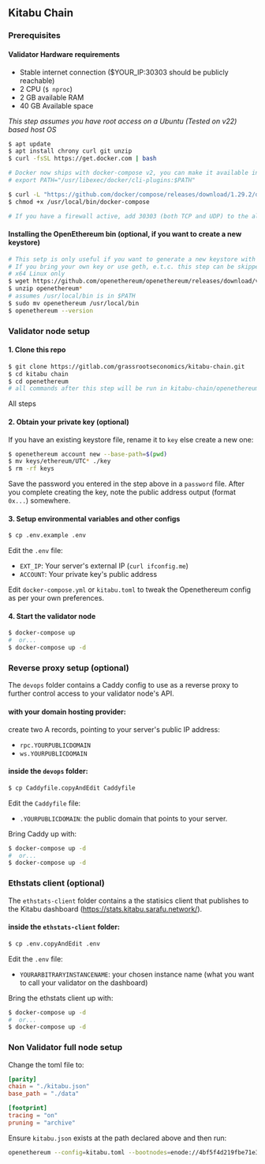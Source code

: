 ## Kitabu Chain

### Prerequisites

#### Validator Hardware requirements

- Stable internet connection ($YOUR_IP:30303 should be publicly reachable)
- 2 CPU (`$ nproc`)
- 2 GB available RAM
- 40 GB Available space

_This step assumes you have root access on a Ubuntu (Tested on v22) based host OS_

```bash
$ apt update
$ apt install chrony curl git unzip
$ curl -fsSL https://get.docker.com | bash

# Docker now ships with docker-compose v2, you can make it available in path by adding the following line to your .bashrc
# export PATH="/usr/libexec/docker/cli-plugins:$PATH"

$ curl -L "https://github.com/docker/compose/releases/download/1.29.2/docker-compose-$(uname -s)-$(uname -m)" -o /usr/local/bin/docker-compose
$ chmod +x /usr/local/bin/docker-compose

# If you have a firewall active, add 30303 (both TCP and UDP) to the allow list
```

#### Installing the OpenEthereum bin (optional, if you want to create a new keystore)
```bash
# This setp is only useful if you want to generate a new keystore with OpenEthereum.
# If you bring your own key or use geth, e.t.c. this step can be skipped
# x64 Linux only
$ wget https://github.com/openethereum/openethereum/releases/download/v3.3.5/openethereum-linux-v3.3.5.zip
$ unzip openethereum*
# assumes /usr/local/bin is in $PATH
$ sudo mv openethereum /usr/local/bin
$ openethereum --version
```

### Validator node setup

#### 1. Clone this repo

```bash
$ git clone https://gitlab.com/grassrootseconomics/kitabu-chain.git
$ cd kitabu chain
$ cd openethereum
# all commands after this step will be run in kitabu-chain/openethereum dir
```

All steps

#### 2. Obtain your private key (optional)

If you have an existing keystore file, rename it to `key` else create a new one:

```bash
$ openethereum account new --base-path=$(pwd)
$ mv keys/ethereum/UTC* ./key
$ rm -rf keys
```

Save the password you entered in the step above in a `password` file. After you complete creating the key, note the public address output (format `0x...`) somewhere.

#### 3. Setup environmental variables and other configs

```bash
$ cp .env.example .env
```

Edit the `.env` file:

- `EXT_IP`: Your server's external IP (`curl ifconfig.me`)
- `ACCOUNT`: Your private key's public address

Edit `docker-compose.yml` or `kitabu.toml` to tweak the Openethereum config as per your own preferences.

#### 4. Start the validator node

```bash
$ docker-compose up
#  or...
$ docker-compose up -d
```

### Reverse proxy setup (optional)

The `devops` folder contains a Caddy config to use as a reverse proxy to further control access to your validator node's API.

#### with your domain hosting provider:
create two A records, pointing to your server's public IP address:
* `rpc.YOURPUBLICDOMAIN`
* `ws.YOURPUBLICDOMAIN`

#### inside the `devops` folder:
```bash
$ cp Caddyfile.copyAndEdit Caddyfile
```
Edit the `Caddyfile` file:
- `.YOURPUBLICDOMAIN`: the  public domain that points to your server.
  
  
Bring Caddy up with:
```bash
$ docker-compose up -d
#  or...
$ docker-compose up -d
```

### Ethstats client (optional)

The `ethstats-client` folder contains a the statisics client that publishes to the Kitabu dashboard (https://stats.kitabu.sarafu.network/).

#### inside the `ethstats-client` folder:
```bash
$ cp .env.copyAndEdit .env
```
Edit the `.env` file:
- `YOURARBITRARYINSTANCENAME`: your chosen instance name (what you want to call your validator on the dashboard)


Bring the ethstats client up with:
```bash
$ docker-compose up -d
#  or...
$ docker-compose up -d
```

### Non Validator full node setup

Change the toml file to:

```toml
[parity]
chain = "./kitabu.json"
base_path = "./data"

[footprint]
tracing = "on"
pruning = "archive"
```

Ensure `kitabu.json` exists at the path declared above and then run:

```bash
openethereum --config=kitabu.toml --bootnodes=enode://4bf5f4d219fbe71e35f34e42b8df898f81a743563d87e52b2c6ea8080c607f7d5a02e8cf4f553a689a0f9ca73d6102721e51cd173351c85f8dae281e356bf5f0@51.15.48.58:30303,enode://3d58cc2d1394c7c75c8118b2c3105dc730ee4c2f3580e8a3042c9db6eafb47c4e47cd8702d2ee4e8d8de180859fedc4041f5078589223e5f74d1206fb1a2edf8@163.172.141.184:30303,enode://b5b5c80c93a96ff61762ed25072aabc02c8db4a19e973d59eefb6f1ad5dd1c5c1a485c97c3d96ec03135025ac717140d4375332cd5253c4ac1ccbe2f3ee571f6@142.93.38.53:30303
```
